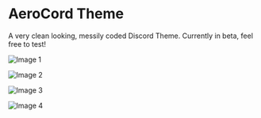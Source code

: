 # AeroCord Theme
A very clean looking, messily coded Discord Theme. Currently in beta, feel free to test!

![Image 1](https://arjun.needs-to-s.top/2t2WPLP.gif)

![Image 2](https://arjun.needs-to-s.top/8CYEraw.gif)

![Image 3](https://arjun.needs-to-s.top/7xE9LuJ.gif)

![Image 4](https://arjun.needs-to-s.top/94NMaJ3.png)